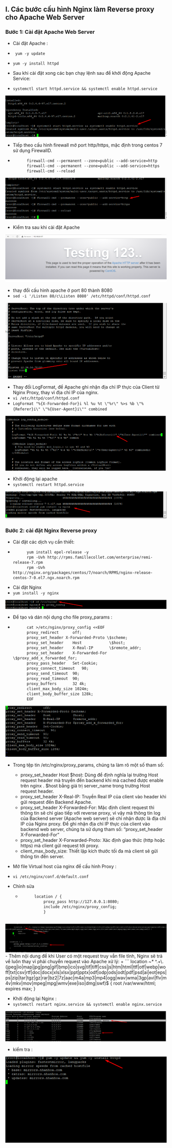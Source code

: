 ## I. Các bước cấu hình Nginx làm Reverse proxy cho Apache Web Server
### Bước 1: Cài đặt Apache Web Server
- Cài đặt Apache :
- ` yum -y update` 
- `yum -y install httpd`



- Sau khi cài đặt xong các bạn chạy lệnh sau để khởi động Apache Service:
- `systemctl start httpd.service && systemctl enable httpd.service`
<img src="../img/qa1 (1).png">

- Tiếp theo cấu hình firewall mở port http/https, mặc định trong centos 7 sử dụng FirewallD.
- ``` 
        firewall-cmd --permanent --zone=public --add-service=http 
        firewall-cmd --permanent --zone=public --add-service=https
        firewall-cmd --reload
<img src="../img/qa1 (2).png">

- Kiểm tra sau khi cài đặt Apache
<img src="../img/qa1 (3).png">

- thay đổi cấu hình apache ở port 80 thành 8080 
- `sed -i '/Listen 80/c\Listen 8080' /etc/httpd/conf/httpd.conf`

<img src="../img/qa1 (4).png">

- Thay đổi LogFormat, để Apache ghi nhận địa chỉ IP thực của Client từ Nginx Proxy, thay vì địa chỉ IP của nginx.  
- `vi /etc/httpd/conf/httpd.conf`
- `LogFormat "%{X-Forwarded-For}i %l %u %t \"%r\" %>s %b \"%{Referer}i\" \"%{User-Agent}i\"" combined`
<img src="../img/qa1 (5).png">

- Khởi động lại apache
- `systemctl restart httpd.service`
<img src="../img/qa1 (6).png">

### Bước 2: cài đặt Nginx Reverse proxy
- Cài đặt các dịch vụ cần thiết: 
- ```  
        yum install epel-release -y 
        rpm -Uvh http://rpms.famillecollet.com/enterprise/remi-release-7.rpm 
        rpm -Uvh http://nginx.org/packages/centos/7/noarch/RPMS/nginx-release-centos-7-0.el7.ngx.noarch.rpm
- Cài đặt Nginx
- `yum install -y nginx`

<img src="../img/qa1 (7).png">

- Để tạo và dán nội dụng cho file proxy_params :
- ```
        cat >/etc/nginx/proxy_config <<EOF
        proxy_redirect      off;
        proxy_set_header X-Forwarded-Proto \$scheme;
        proxy_set_header    Host            \$host;
        proxy_set_header    X-Real-IP       \$remote_addr;
        proxy_set_header    X-Forwarded-For \$proxy_add_x_forwarded_for;
        proxy_pass_header   Set-Cookie;
        proxy_connect_timeout   90;
        proxy_send_timeout  90;
        proxy_read_timeout  90;
        proxy_buffers       32 4k;
        client_max_body_size 1024m;
        client_body_buffer_size 128k;
        EOF

<img src="../img/qa1 (8).png">

- Trong tệp tin /etc/nginx/proxy_params, chúng ta làm rõ một số tham số:

    + proxy_set_header Host $host: Dùng để định nghĩa lại trường Host request header mà truyền đến backend khi mà cached được enable trên nginx . $host bằng giá trị server_name trong trường Host request header.
    + proxy_set_header X-Real-IP: Truyền Real IP của client vào header khi gửi request đến Backend Apache.
    + proxy_set_header X-Forwarded-For: Mặc định client request thì thông tin sẽ chỉ giao tiếp với reverse proxy, vì vậy mà thông tin log của Backend server (Apache web server) sẽ chỉ nhận được là địa chỉ IP của Nginx proxy. Để ghi nhận địa chỉ IP thực của client vào backend web server, chúng ta sử dụng tham số: “proxy_set_header X-Forwarded-For”
    + proxy_set_header X-Forwarded-Proto: Xác định giao thức (http hoặc https) mà client gửi request tới proxy.
    + client_max_body_size: Thiết lập kích thước tối đa mà client sẽ gửi thông tin đến server.

- Mở file Virtual host của nginx để cấu hình Proxy : 
- `vi /etc/nginx/conf.d/default.conf`
- Chỉnh sửa 
    + ```   
            location / {
                proxy_pass http://127.0.0.1:8080;
                include /etc/nginx/proxy_config;
                }
    
<img src="../img/qa1 (9).png">    
- Thêm nội dung để khi User có một request truy vẫn file tĩnh, Nginx sẽ trả về luôn thay vì phải chuyển request vào Apache xử lý:
    + ```
            location ~* ^.+\.(jpeg|io|map|jpg|png|gif|bmp|ico|svg|tif|tiff|css|js|htm|html|ttf|otf|webp|woff|txt|csv|rtf|doc|docx|xls|xlsx|ppt|pptx|odf|odp|ods|odt|pdf|psd|ai|eot|eps|ps|zip|tar|tgz|gz|rar|bz2|7z|aac|m4a|mp3|mp4|ogg|wav|wma|3gp|avi|flv|m4v|mkv|mov|mpeg|mpg|wmv|exe|iso|dmg|swf)$ {
            root           /var/www/html;
            expires        max;
         }

- Khởi động lại Nginx : 
- `systemctl restart nginx.service && systemctl enable nginx.service`
<img src="../img/qa1 (10).png">

- kiểm tra : 
<img src="../img/qa1 (11).png">